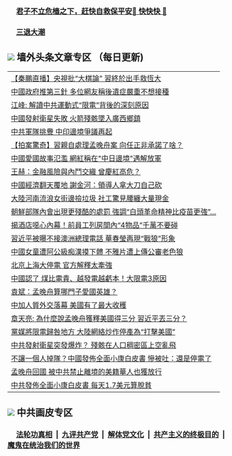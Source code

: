 
 ### &nbsp;&nbsp;&nbsp;&nbsp; [君子不立危樯之下，赶快自救保平安🍎 快快快 📩](https://github.com/pwgy/td/blob/master/README.md)

 ### &nbsp;&nbsp;&nbsp;&nbsp; [三退大潮](https://eqbpwckh.azureedge.net/?key=wjsottsjpndjwfkg&pin=65881581&ag=ogQuit&from=pw2) 

## <img src="https://img.icons8.com/cute-clipart/2x/circled-right.png"> 墙外头条文章专区 （每日更新)

<Table>
<tr><td colspan="2" align="left"><a href="https://eqbpwckh.azureedge.net/?ag=c1507746&key=wjsottsjpndjwfkg&from=pw2">【秦鵬直播】央視批“大棋論” 習終於出手救恆大
</a></td></tr>
<tr><td colspan="2" align="left"><a href="https://eqbpwckh.azureedge.net/?ag=c1507712&key=wjsottsjpndjwfkg&from=pw2">中國政府推第三針 多位網友稱後遺症嚴重不想接種
</a></td></tr>
<tr><td colspan="2" align="left"><a href="https://eqbpwckh.azureedge.net/?ag=c1507671&key=wjsottsjpndjwfkg&from=pw2">江峰: 解讀中共運動式“限電”背後的深刻原因
</a></td></tr>
<tr><td colspan="2" align="left"><a href="https://eqbpwckh.azureedge.net/?ag=c1507728&key=wjsottsjpndjwfkg&from=pw2">中國發射衛星失敗 火箭殘骸墜入廣西鄉鎮
</a></td></tr>
<tr><td colspan="2" align="left"><a href="https://eqbpwckh.azureedge.net/?ag=c1507702&key=wjsottsjpndjwfkg&from=pw2">中共軍隊挑釁 中印邊境爭議再起
</a></td></tr>
<tr><td colspan="2" align="left"><a href="https://eqbpwckh.azureedge.net/?ag=c1507629&key=wjsottsjpndjwfkg&from=pw2">【拍案驚奇】習親自處理孟晚舟案 向任正非承諾了啥？
</a></td></tr>
<tr><td colspan="2" align="left"><a href="https://eqbpwckh.azureedge.net/?ag=c1507742&key=wjsottsjpndjwfkg&from=pw2">中國愛國故事氾濫 網紅稱在&quot;中日邊境&quot;遇解放軍
</a></td></tr>
<tr><td colspan="2" align="left"><a href="https://eqbpwckh.azureedge.net/?ag=c1507699&key=wjsottsjpndjwfkg&from=pw2">王赫：金融風險與內鬥交織 曾慶紅高危？
</a></td></tr>
<tr><td colspan="2" align="left"><a href="https://eqbpwckh.azureedge.net/?ag=c1507708&key=wjsottsjpndjwfkg&from=pw2">中國經濟翻天覆地 謝金河：領導人拿大刀自己砍
</a></td></tr>
<tr><td colspan="2" align="left"><a href="https://eqbpwckh.azureedge.net/?ag=c1507721&key=wjsottsjpndjwfkg&from=pw2">大陸河南流浪女街邊撿垃圾 社工驚見腰纏大量現金
</a></td></tr>
<tr><td colspan="2" align="left"><a href="https://eqbpwckh.azureedge.net/?ag=c1507732&key=wjsottsjpndjwfkg&from=pw2">朝鮮部隊內會出現更殘酷的處罰 強調“白頭革命精神比疫苗更強”…
</a></td></tr>
<tr><td colspan="2" align="left"><a href="https://eqbpwckh.azureedge.net/?ag=c1507676&key=wjsottsjpndjwfkg&from=pw2">揭酒店噁心內幕！前員工列房間內“4物品”千萬不要碰
</a></td></tr>
<tr><td colspan="2" align="left"><a href="https://eqbpwckh.azureedge.net/?ag=c1507631&key=wjsottsjpndjwfkg&from=pw2">習近平被曝不接澳洲總理電話 華春瑩再現“戰狼”形象
</a></td></tr>
<tr><td colspan="2" align="left"><a href="https://eqbpwckh.azureedge.net/?ag=c1507686&key=wjsottsjpndjwfkg&from=pw2">中國女童遭阿公級痴漢摸下體 不雅片遭上傳公審老色狼
</a></td></tr>
<tr><td colspan="2" align="left"><a href="https://eqbpwckh.azureedge.net/?ag=c1507703&key=wjsottsjpndjwfkg&from=pw2">北京上海大停電 官方解釋太牽強
</a></td></tr>
<tr><td colspan="2" align="left"><a href="https://eqbpwckh.azureedge.net/?ag=c1507681&key=wjsottsjpndjwfkg&from=pw2">中國認了 煤比電貴、越發電越虧本！大限電3原因
</a></td></tr>
<tr><td colspan="2" align="left"><a href="https://eqbpwckh.azureedge.net/?ag=c1507614&key=wjsottsjpndjwfkg&from=pw2">袁斌：孟晚舟算哪門子愛國英雄？
</a></td></tr>
<tr><td colspan="2" align="left"><a href="https://eqbpwckh.azureedge.net/?ag=c1507709&key=wjsottsjpndjwfkg&from=pw2">中加人質外交落幕 美國有了最大收穫
</a></td></tr>
<tr><td colspan="2" align="left"><a href="https://eqbpwckh.azureedge.net/?ag=c1507652&key=wjsottsjpndjwfkg&from=pw2">章天亮: 為什麼說孟晚舟獲釋美國得三分 習近平丟三分？
</a></td></tr>
<tr><td colspan="2" align="left"><a href="https://eqbpwckh.azureedge.net/?ag=c1507734&key=wjsottsjpndjwfkg&from=pw2">黨媒將限電歸咎地方 大陸網絡炒作停產為“打擊美國”
</a></td></tr>
<tr><td colspan="2" align="left"><a href="https://eqbpwckh.azureedge.net/?ag=c1507678&key=wjsottsjpndjwfkg&from=pw2">中共發射衛星突發爆炸？ 殘骸在人口稠密區上空亂飛
</a></td></tr>
<tr><td colspan="2" align="left"><a href="https://eqbpwckh.azureedge.net/?ag=c1507621&key=wjsottsjpndjwfkg&from=pw2">不讓一個人掉隊？中國發佈全面小康白皮書 慘被吐：還是停電了
</a></td></tr>
<tr><td colspan="2" align="left"><a href="https://eqbpwckh.azureedge.net/?ag=c1507748&key=wjsottsjpndjwfkg&from=pw2">孟晚舟回國 被中共禁止離境的美籍華人也獲放行
</a></td></tr>
<tr><td colspan="2" align="left"><a href="https://eqbpwckh.azureedge.net/?ag=c1507719&key=wjsottsjpndjwfkg&from=pw2">中共發佈全面小康白皮書 每天1.7美元算脫貧
</a></td></tr>
 </Table>

 ## <img src="https://img.icons8.com/cute-clipart/2x/circled-right.png"> 中共画皮专区
 ### &nbsp;&nbsp;&nbsp;&nbsp; [法轮功真相](https://github.com/begood0513/basic/blob/master/README.md) &nbsp;|&nbsp; [九评共产党](https://github.com/begood0513/9ping.md/blob/master/README.md) &nbsp;|&nbsp; [解体党文化](https://github.com/begood0513/jtdwh.md/blob/master/README.md)   &nbsp;|&nbsp; [共产主义的终极目的](https://github.com/begood0513/gczydzjmd.md/blob/master/README.md) &nbsp;|&nbsp; [魔鬼在统治我们的世界](https://github.com/begood0513/gczydzjmd.md/blob/master/README.md) 
